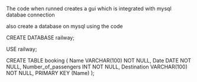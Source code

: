 The code when runned creates a gui which is integrated with mysql databae connection

also create a database on mysql using the code

CREATE DATABASE railway;

USE railway;

CREATE TABLE booking (
    Name VARCHAR(100) NOT NULL,
    Date DATE NOT NULL,
    Number_of_passengers INT NOT NULL,
    Destination VARCHAR(100) NOT NULL,
    PRIMARY KEY (Name)
);
